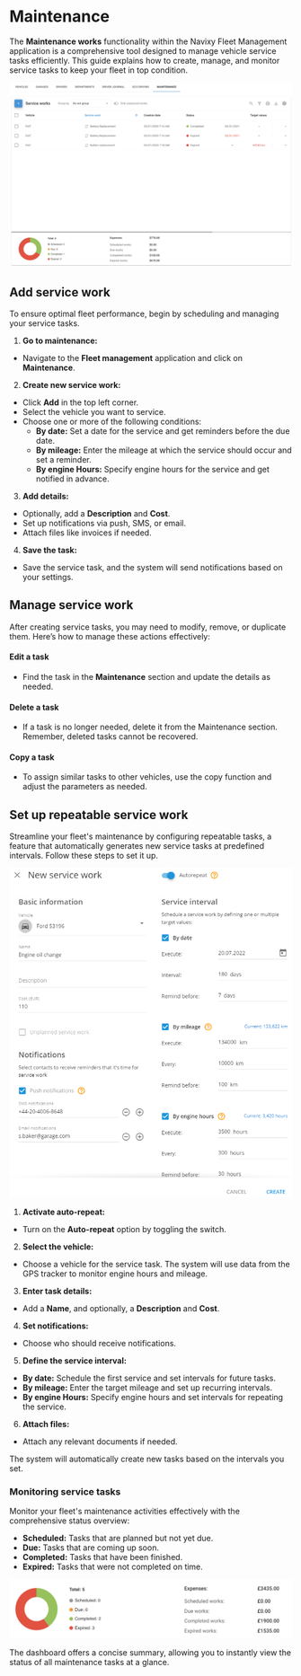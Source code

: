 # Maintenance

The **Maintenance works** functionality within the Navixy Fleet Management application is a comprehensive tool designed to manage vehicle service tasks efficiently. This guide explains how to create, manage, and monitor service tasks to keep your fleet in top condition.

![image-20240814-185130.png](attachments/image-20240814-185130.png)

## Add service work

To ensure optimal fleet performance, begin by scheduling and managing your service tasks.

1. **Go to maintenance:**
  - Navigate to the **Fleet management** application and click on **Maintenance**.
2. **Create new service work:**
  - Click **Add** in the top left corner.
  - Select the vehicle you want to service.
  - Choose one or more of the following conditions:
    - **By date:** Set a date for the service and get reminders before the due date.
    - **By mileage:** Enter the mileage at which the service should occur and set a reminder.
    - **By engine Hours:** Specify engine hours for the service and get notified in advance.
3. **Add details:**
  - Optionally, add a **Description** and **Cost**.
  - Set up notifications via push, SMS, or email.
  - Attach files like invoices if needed.
4. **Save the task:**
  - Save the service task, and the system will send notifications based on your settings.

## Manage service work

After creating service tasks, you may need to modify, remove, or duplicate them. Here’s how to manage these actions effectively:

#### Edit a task

- Find the task in the **Maintenance** section and update the details as needed.

#### Delete a task

- If a task is no longer needed, delete it from the Maintenance section. Remember, deleted tasks cannot be recovered.

#### Copy a task

- To assign similar tasks to other vehicles, use the copy function and adjust the parameters as needed.

## Set up repeatable service work

Streamline your fleet's maintenance by configuring repeatable tasks, a feature that automatically generates new service tasks at predefined intervals. Follow these steps to set it up.

![image-20240814-190748.png](attachments/image-20240814-190748.png)

1. **Activate auto-repeat:**
  - Turn on the **Auto-repeat** option by toggling the switch.
2. **Select the vehicle:**
  - Choose a vehicle for the service task. The system will use data from the GPS tracker to monitor engine hours and mileage.
3. **Enter task details:**
  - Add a **Name**, and optionally, a **Description** and **Cost**.
4. **Set notifications:**
  - Choose who should receive notifications.
5. **Define the service interval:**
  - **By date:** Schedule the first service and set intervals for future tasks.
  - **By mileage:** Enter the target mileage and set up recurring intervals.
  - **By engine Hours:** Specify engine hours and set intervals for repeating the service.
6. **Attach files:**
  - Attach any relevant documents if needed.

The system will automatically create new tasks based on the intervals you set.

### Monitoring service tasks

Monitor your fleet's maintenance activities effectively with the comprehensive status overview:

- **Scheduled:** Tasks that are planned but not yet due.
- **Due:** Tasks that are coming up soon.
- **Completed:** Tasks that have been finished.
- **Expired:** Tasks that were not completed on time.

![image-20240814-191110.png](attachments/image-20240814-191110.png)

The dashboard offers a concise summary, allowing you to instantly view the status of all maintenance tasks at a glance.